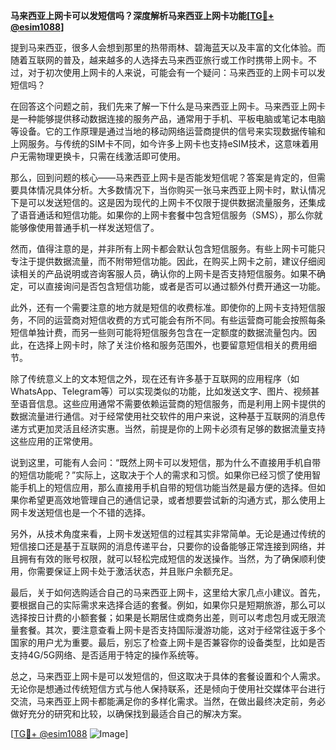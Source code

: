 **马来西亚上网卡可以发短信吗？深度解析马来西亚上网卡功能[[TG💪+ @esim1088](https://t.me/s/esim1088)]**

提到马来西亚，很多人会想到那里的热带雨林、碧海蓝天以及丰富的文化体验。而随着互联网的普及，越来越多的人选择去马来西亚旅行或工作时携带上网卡。不过，对于初次使用上网卡的人来说，可能会有一个疑问：马来西亚的上网卡可以发短信吗？

在回答这个问题之前，我们先来了解一下什么是马来西亚上网卡。马来西亚上网卡是一种能够提供移动数据连接的服务产品，通常用于手机、平板电脑或笔记本电脑等设备。它的工作原理是通过当地的移动网络运营商提供的信号来实现数据传输和上网服务。与传统的SIM卡不同，如今许多上网卡也支持eSIM技术，这意味着用户无需物理更换卡，只需在线激活即可使用。

那么，回到问题的核心——马来西亚上网卡是否能发短信呢？答案是肯定的，但需要具体情况具体分析。大多数情况下，当你购买一张马来西亚上网卡时，默认情况下是可以发送短信的。这是因为现代的上网卡不仅限于提供数据流量服务，还集成了语音通话和短信功能。如果你的上网卡套餐中包含短信服务（SMS），那么你就能够像使用普通手机一样发送短信了。

然而，值得注意的是，并非所有上网卡都会默认包含短信服务。有些上网卡可能只专注于提供数据流量，而不附带短信功能。因此，在购买上网卡之前，建议仔细阅读相关的产品说明或咨询客服人员，确认你的上网卡是否支持短信服务。如果不确定，可以直接询问是否包含短信功能，或者是否可以通过额外付费开通这一功能。

此外，还有一个需要注意的地方就是短信的收费标准。即使你的上网卡支持短信服务，不同的运营商对短信收费的方式可能会有所不同。有些运营商可能会按照每条短信单独计费，而另一些则可能将短信服务包含在一定额度的数据流量包内。因此，在选择上网卡时，除了关注价格和服务范围外，也要留意短信相关的费用细节。

除了传统意义上的文本短信之外，现在还有许多基于互联网的应用程序（如WhatsApp、Telegram等）可以实现类似的功能，比如发送文字、图片、视频甚至语音信息。这些应用通常不需要依赖运营商的短信服务，而是利用上网卡提供的数据流量进行通信。对于经常使用社交软件的用户来说，这种基于互联网的消息传递方式更加灵活且经济实惠。当然，前提是你的上网卡必须有足够的数据流量支持这些应用的正常使用。

说到这里，可能有人会问：“既然上网卡可以发短信，那为什么不直接用手机自带的短信功能呢？”实际上，这取决于个人的需求和习惯。如果你已经习惯了使用智能手机上的短信应用，那么直接用手机自带的短信功能当然是最方便的选择。但如果你希望更高效地管理自己的通信记录，或者想要尝试新的沟通方式，那么使用上网卡发送短信也是一个不错的选择。

另外，从技术角度来看，上网卡发送短信的过程其实非常简单。无论是通过传统的短信接口还是基于互联网的消息传递平台，只要你的设备能够正常连接到网络，并且拥有有效的账号权限，就可以轻松完成短信的发送操作。当然，为了确保顺利使用，你需要保证上网卡处于激活状态，并且账户余额充足。

最后，关于如何选购适合自己的马来西亚上网卡，这里给大家几点小建议。首先，要根据自己的实际需求来选择合适的套餐。例如，如果你只是短期旅游，那么可以选择按日计费的小额套餐；如果是长期居住或商务出差，则可以考虑包月或无限流量套餐。其次，要注意查看上网卡是否支持国际漫游功能，这对于经常往返于多个国家的用户尤为重要。最后，别忘了检查上网卡是否兼容你的设备类型，比如是否支持4G/5G网络、是否适用于特定的操作系统等。

总之，马来西亚上网卡是可以发短信的，但这取决于具体的套餐设置和个人需求。无论你是想通过传统短信方式与他人保持联系，还是倾向于使用社交媒体平台进行交流，马来西亚上网卡都能满足你的多样化需求。当然，在做出最终决定前，务必做好充分的研究和比较，以确保找到最适合自己的解决方案。

[[TG💪+ @esim1088](https://t.me/s/esim1088) ![Image](https://i.postimg.cc/4NQfJmqS/Snipaste-2025-05-13-00-14-12.png)]